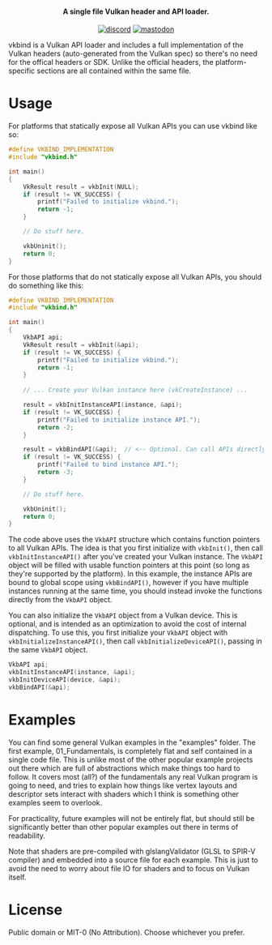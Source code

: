 
<h4 align="center">A single file Vulkan header and API loader.</h4>

<p align="center">
    <a href="https://discord.gg/9vpqbjU"><img src="https://img.shields.io/discord/712952679415939085?label=discord&logo=discord" alt="discord"></a>
    <a href="https://fosstodon.org/@mackron"><img src="https://img.shields.io/mastodon/follow/109293691403797709?color=blue&domain=https%3A%2F%2Ffosstodon.org&label=mastodon&logo=mastodon&style=flat-square" alt="mastodon"></a>
</p>

vkbind is a Vulkan API loader and includes a full implementation of the Vulkan headers (auto-generated from the
Vulkan spec) so there's no need for the offical headers or SDK. Unlike the official headers, the platform-specific
sections are all contained within the same file.


Usage
=====
For platforms that statically expose all Vulkan APIs you can use vkbind like so:
```c
#define VKBIND_IMPLEMENTATION
#include "vkbind.h"

int main()
{
    VkResult result = vkbInit(NULL);
    if (result != VK_SUCCESS) {
        printf("Failed to initialize vkbind.");
        return -1;
    }

    // Do stuff here.

    vkbUninit();
    return 0;
}
```
For those platforms that do not statically expose all Vulkan APIs, you should do something like this:
```c
#define VKBIND_IMPLEMENTATION
#include "vkbind.h"

int main()
{
    VkbAPI api;
    VkResult result = vkbInit(&api);
    if (result != VK_SUCCESS) {
        printf("Failed to initialize vkbind.");
        return -1;
    }
    
    // ... Create your Vulkan instance here (vkCreateInstance) ...

    result = vkbInitInstanceAPI(instance, &api);
    if (result != VK_SUCCESS) {
        printf("Failed to initialize instance API.");
        return -2;
    }

    result = vkbBindAPI(&api);  // <-- Optional. Can call APIs directly like api.vkDestroyInstance().
    if (result != VK_SUCCESS) {
        printf("Failed to bind instance API.");
        return -3;
    }

    // Do stuff here.

    vkbUninit();
    return 0;
}
```
The code above uses the `VkbAPI` structure which contains function pointers to all Vulkan APIs. The idea is that you
first initialize with `vkbInit()`, then call `vkbInitInstanceAPI()` after you've created your Vulkan instance. The
`VkbAPI` object will be filled with usable function pointers at this point (so long as they're supported by the platform).
In this example, the instance APIs are bound to global scope using `vkbBindAPI()`, however if you have multiple
instances running at the same time, you should instead invoke the functions directly from the `VkbAPI` object.

You can also initialize the `VkbAPI` object from a Vulkan device. This is optional, and is intended as an optimization
to avoid the cost of internal dispatching. To use this, you first initialize your `VkbAPI` object with
`vkbInitializeInstanceAPI()`, then call `vkbInitializeDeviceAPI()`, passing in the same `VkbAPI` object.
```c
VkbAPI api;
vkbInitInstanceAPI(instance, &api);
vkbInitDeviceAPI(device, &api);
vkbBindAPI(&api);
```


Examples
========
You can find some general Vulkan examples in the "examples" folder. The first example, 01_Fundamentals, is completely
flat and self contained in a single code file. This is unlike most of the other popular example projects out there which
are full of abstractions which make things too hard to follow. It covers most (all?) of the fundamentals any real Vulkan
program is going to need, and tries to explain how things like vertex layouts and descriptor sets interact with shaders
which I think is something other examples seem to overlook.

For practicality, future examples will not be entirely flat, but should still be significantly better than other
popular examples out there in terms of readability. 

Note that shaders are pre-compiled with glslangValidator (GLSL to SPIR-V compiler) and embedded into a source file for
each example. This is just to avoid the need to worry about file IO for shaders and to focus on Vulkan itself.


License
=======
Public domain or MIT-0 (No Attribution). Choose whichever you prefer.
